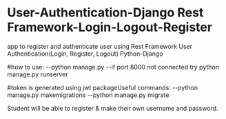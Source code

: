 # User-Authentication-Django Rest Framework-Login-Logout-Register 
app to register and authenticate 
user using Rest Framework User Authentication(Login, Register, Logout) Python-Django 


#how to use: 
--python manage.py 
--if port 8000 not connected try python manage.py runserver <port number> 


#token is generated using jwt packageUseful commands: 
--python manage.py makemigrations 
--python manage.py migrate 


Student will be able to register & make their own username and password.